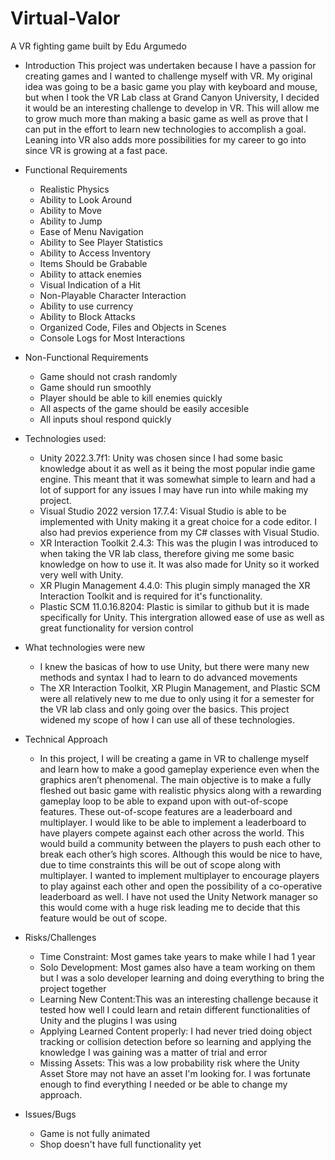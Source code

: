 # Virtual-Valor
A VR fighting game built by Edu Argumedo

- Introduction
  This project was undertaken because I have a passion for creating games and I wanted to challenge myself with VR. My original idea was going to be a basic game you play with keyboard and mouse, but when I took the VR Lab class at Grand Canyon University, I decided it would be an interesting challenge to develop in VR. This will allow me to grow much more than making a basic game as well as prove that I can put in the effort to learn new technologies to accomplish a goal. Leaning into VR also adds more possibilities for my career to go into since VR is growing at a fast pace.
  
- Functional Requirements
  * Realistic Physics
  * Ability to Look Around
  * Ability to Move
  * Ability to Jump
  * Ease of Menu Navigation
  * Ability to See Player Statistics
  * Ability to Access Inventory
  * Items Should be Grabable
  * Ability to attack enemies
  * Visual Indication of a Hit
  * Non-Playable Character Interaction
  * Ability to use currency
  * Ability to Block Attacks
  * Organized Code, Files and Objects in Scenes
  * Console Logs for Most Interactions
  
- Non-Functional Requirements
  * Game should not crash randomly
  * Game should run smoothly
  * Player should be able to kill enemies quickly
  * All aspects of the game should be easily accesible
  * All inputs shoul respond quickly
  
- Technologies used:
  * Unity 2022.3.7f1: Unity was chosen since I had some basic knowledge about it as well as it being the most popular indie game engine. This meant that it was somewhat simple to learn and had a lot of support for any issues I may have run into while making my project.
  * Visual Studio 2022 version 17.7.4: Visual Studio is able to be implemented with Unity making it a great choice for a code editor. I also had previos experience from my C# classes with Visual Studio.
  * XR Interaction Toolkit 2.4.3: This was the plugin I was introduced to when taking the VR lab class, therefore giving me some basic knowledge on how to use it. It was also made for Unity so it worked very well with Unity.
  * XR Plugin Management 4.4.0: This plugin simply managed the XR Interaction Toolkit and is required for it's functionality.
  * Plastic SCM 11.0.16.8204: Plastic is similar to github but it is made specifically for Unity. This intergration allowed ease of use as well as great functionality for version control
    
- What technologies were new
  * I knew the basicas of how to use Unity, but there were many new methods and syntax I had to learn to do advanced movements
  * The XR Interaction Toolkit, XR Plugin Management, and Plastic SCM were all relatively new to me due to only using it for a semester for the VR lab class and only going over the basics. This project widened my scope of how I can use all of these technologies.
  
- Technical Approach
  * In this project, I will be creating a game in VR to challenge myself and learn how to make a good gameplay experience even when the graphics aren’t phenomenal. The main objective is to make a fully fleshed out basic game with realistic physics along with a rewarding gameplay loop to be able to expand upon with out-of-scope features. These out-of-scope features are a leaderboard and multiplayer. I would like to be able to implement a leaderboard to have players compete against each other across the world. This would build a community between the players to push each other to break each other’s high scores. Although this would be nice to have, due to time constraints this will be out of scope along with multiplayer. I wanted to implement multiplayer to encourage players to play against each other and open the possibility of a co-operative leaderboard as well. I have not used the Unity Network manager so this would come with a huge risk leading me to decide that this feature would be out of scope. 

- Risks/Challenges
  * Time Constraint: Most games take years to make while I had 1 year
  * Solo Development: Most games also have a team working on them but I was a solo developer learning and doing everything to bring the project together
  * Learning New Content:This was an interesting challenge because it tested how well I could learn and retain different functionalities of Unity and the plugins I was using
  * Applying Learned Content properly: I had never tried doing object tracking or collision detection before so learning and applying the knowledge I was gaining was a matter of trial and error
  * Missing Assets: This was a low probability risk where the Unity Asset Store may not have an asset I'm looking for. I was fortunate enough to find everything I needed or be able to change my approach.

- Issues/Bugs
  * Game is not fully animated
  * Shop doesn't have full functionality yet
